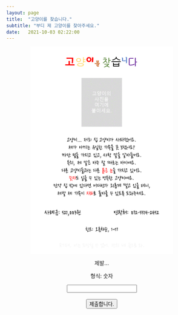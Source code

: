 ```yaml
---
layout: page
title:  "고양이를 찾습니다."
subtitle: "부디 제 고양이를 찾아주세요."
date:   2021-10-03 02:22:00
---
```

<style>
.center {
  display: block;
  margin-left: auto;
  margin-right: auto;
}
</style>

<script>
  function jsMove(){
    var baselink = "/answer/ev1003"
    var pc = document.getElementById('passcode').value;
    window.open(baselink.concat(pc));
  }
</script>

<div style="text-align : center;">
<img src = "/images/findingcat.png" class="center" style="width: 75%">
<p> 제발... </p>
<p> 
형식: 숫자 <br>
  <form autocomplete='off' onsubmit = "jsMove();">
      <input id = 'passcode' type='text' required><br><br>
      <input type = 'submit' value = '제출합니다.'>
    </form>
</p>
</div>